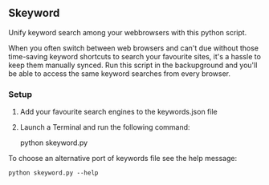 ## Skeyword

Unify keyword search among your webbrowsers with this python script.

When you often switch between web browsers and can't due without those time-saving keyword shortcuts to search your favourite sites, it's a hassle to keep them manually synced. Run this script in the backupground and you'll be able to access the same keyword searches from every browser.

### Setup

1. Add your favourite search engines to the keywords.json file
2. Launch a Terminal and run the following command:
    
    python skeyword.py

To choose an alternative port of keywords file see the help message:

    python skeyword.py --help